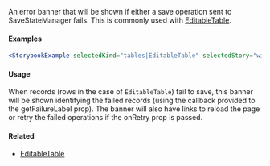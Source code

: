 An error banner that will be shown if either a save operation sent to SaveStateManager fails. This is commonly used
with [EditableTable](#!/EditableTable).

#### Examples

```jsx noeditor
<StorybookExample selectedKind="tables|EditableTable" selectedStory="with server errors" />
```

#### Usage

When records (rows in the case of `EditableTable`) fail to save, this banner will be shown identifying the failed records
(using the callback provided to the getFailureLabel prop). The banner will also have links to reload the page or retry
the failed operations if the onRetry prop is passed.

#### Related

- [EditableTable](#!/EditableTable)
